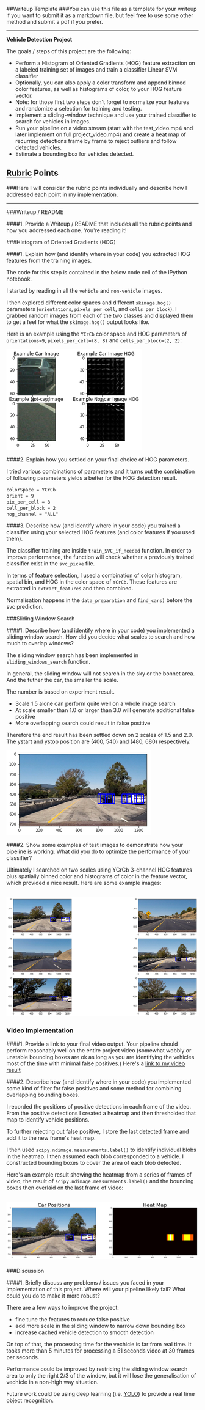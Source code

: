 ##Writeup Template
###You can use this file as a template for your writeup if you want to submit it as a markdown file, but feel free to use some other method and submit a pdf if you prefer.

---

**Vehicle Detection Project**

The goals / steps of this project are the following:

* Perform a Histogram of Oriented Gradients (HOG) feature extraction on a labeled training set of images and train a classifier Linear SVM classifier
* Optionally, you can also apply a color transform and append binned color features, as well as histograms of color, to your HOG feature vector. 
* Note: for those first two steps don't forget to normalize your features and randomize a selection for training and testing.
* Implement a sliding-window technique and use your trained classifier to search for vehicles in images.
* Run your pipeline on a video stream (start with the test_video.mp4 and later implement on full project_video.mp4) and create a heat map of recurring detections frame by frame to reject outliers and follow detected vehicles.
* Estimate a bounding box for vehicles detected.

[//]: # (Image References)
[detection]: ./examples/detection.png
[heatmap]: ./examples/heatmap.png
[HOG]: ./examples/HOG_example.png
[samples]: ./examples/sample.png
[video1]: ./pipeLineOutput.mp4

## [Rubric](https://review.udacity.com/#!/rubrics/513/view) Points
###Here I will consider the rubric points individually and describe how I addressed each point in my implementation.  

---
###Writeup / README

####1. Provide a Writeup / README that includes all the rubric points and how you addressed each one.
You're reading it!

###Histogram of Oriented Gradients (HOG)

####1. Explain how (and identify where in your code) you extracted HOG features from the training images.

The code for this step is contained in the below code cell of the IPython notebook.

I started by reading in all the `vehicle` and `non-vehicle` images.

I then explored different color spaces and different `skimage.hog()` parameters (`orientations`, `pixels_per_cell`, and `cells_per_block`).  I grabbed random images from each of the two classes and displayed them to get a feel for what the `skimage.hog()` output looks like.

Here is an example using the `YCrCb` color space and HOG parameters of `orientations=9`, `pixels_per_cell=(8, 8)` and `cells_per_block=(2, 2)`:

![alt text][HOG]

####2. Explain how you settled on your final choice of HOG parameters.

I tried various combinations of parameters and it turns out the combination of following parameters yields a better for the HOG detection result.

    colorSpace = YCrCb
    orient = 9
    pix_per_cell = 8
    cell_per_block = 2
    hog_channel = "ALL"

####3. Describe how (and identify where in your code) you trained a classifier using your selected HOG features (and color features if you used them).

The classifier training are inside `train_SVC_if_needed` function. In order to improve performance, the function will check whether a previously trained classifier exist in the `svc_picke` file.

In terms of feature selection, I used a combination of color histogram, spatial bin, and HOG in the color space of `YCrCb`. These features are extracted in `extract_features` and then combined.

Normalisation happens in the `data_preparation` and `find_cars)` before the svc prediction.

###Sliding Window Search

####1. Describe how (and identify where in your code) you implemented a sliding window search.  How did you decide what scales to search and how much to overlap windows?

The sliding window search has been implemented in `sliding_windows_search` function.

In general, the sliding window will not search in the sky or the bonnet area. And the futher the car, the smaller the scale.

The number is based on experiment result. 
* Scale 1.5 alone can perform quite well on a whole image search
* At scale smaller than 1.0 or larger than 3.0 will generate additional false positive
* More overlapping search could result in false positive

Therefore the end result has been settled down on 2 scales of 1.5 and 2.0. The ystart and ystop position are (400, 540) and (480, 680) respectively.

![alt text][detection]

####2. Show some examples of test images to demonstrate how your pipeline is working.  What did you do to optimize the performance of your classifier?

Ultimately I searched on two scales using YCrCb 3-channel HOG features plus spatially binned color and histograms of color in the feature vector, which provided a nice result.  Here are some example images:

![alt text][samples]
---

### Video Implementation

####1. Provide a link to your final video output.  Your pipeline should perform reasonably well on the entire project video (somewhat wobbly or unstable bounding boxes are ok as long as you are identifying the vehicles most of the time with minimal false positives.)
Here's a [link to my video result](./pipeLineOutput.mp4)


####2. Describe how (and identify where in your code) you implemented some kind of filter for false positives and some method for combining overlapping bounding boxes.

I recorded the positions of positive detections in each frame of the video. From the positive detections I created a heatmap and then thresholded that map to identify vehicle positions. 

To further rejecting out false positive, I store the last detected frame and add it to the new frame's heat map.

I then used `scipy.ndimage.measurements.label()` to identify individual blobs in the heatmap.  I then assumed each blob corresponded to a vehicle.  I constructed bounding boxes to cover the area of each blob detected.  

Here's an example result showing the heatmap from a series of frames of video, the result of `scipy.ndimage.measurements.label()` and the bounding boxes then overlaid on the last frame of video:

![alt text][heatmap]
---

###Discussion

####1. Briefly discuss any problems / issues you faced in your implementation of this project.  Where will your pipeline likely fail?  What could you do to make it more robust?

There are a few ways to improve the project:
* fine tune the features to reduce false positive
* add more scale in the sliding window to narrow down bounding box
* increase cached vehicle detection to smooth detection

On top of that, the processing time for the vechicle is far from real time. It tooks more than 5 minutes for processing a 51 seconds video at 30 frames per seconds.

Performance could be improved by restricing the sliding window search area to only the right 2/3 of the window, but it will lose the generalisation of vechicle in a non-high way situation.

Future work could be using deep learning (i.e. [YOLO](https://pjreddie.com/darknet/yolo/)) to provide a real time object recognition.